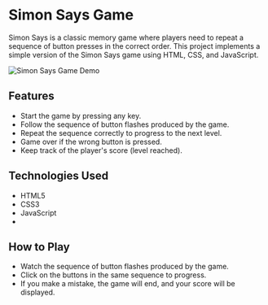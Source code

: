 # Simon Says Game

Simon Says is a classic memory game where players need to repeat a sequence of button presses in the correct order. This project implements a simple version of the Simon Says game using HTML, CSS, and JavaScript.

![Simon Says Game Demo](demo.gif)

## Features

- Start the game by pressing any key.
- Follow the sequence of button flashes produced by the game.
- Repeat the sequence correctly to progress to the next level.
- Game over if the wrong button is pressed.
- Keep track of the player's score (level reached).

## Technologies Used

- HTML5
- CSS3
- JavaScript
- 
 ## How to Play

- Watch the sequence of button flashes produced by the game.
- Click on the buttons in the same sequence to progress.
- If you make a mistake, the game will end, and your score will be displayed.
